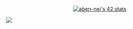 <p align="center";><a href="https://github.com/oakoudad/badge42"><img src="https://badge.mediaplus.ma/binary/aben-nei" alt="aben-nei's 42 stats" /></a></p>

<!-- ![](https://komarev.com/ghpvc/?username=Abdlatif-20) -->

![](https://komarev.com/ghpvc/?username=Abdlatif-20&style=flat-square)
